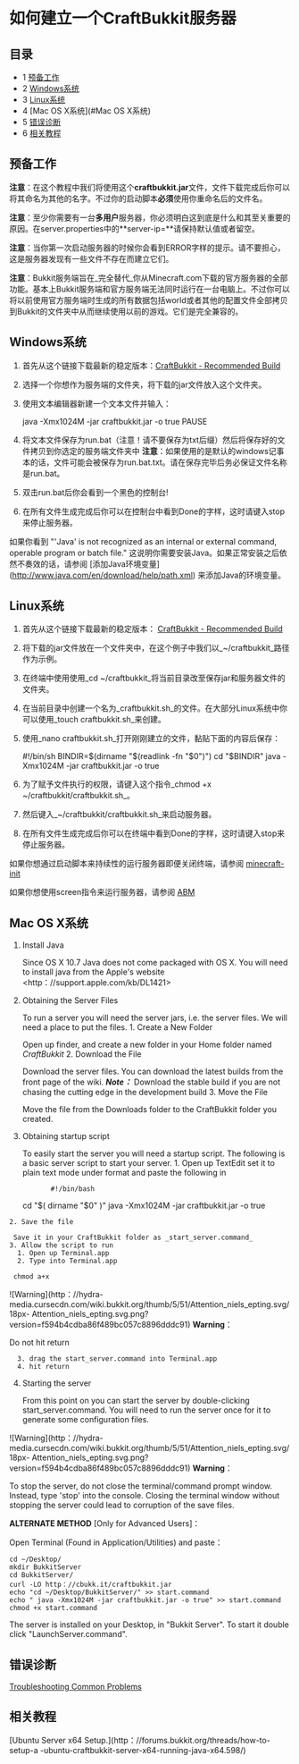 # 如何建立一个CraftBukkit服务器

## 目录

  * 1 [预备工作](#预备工作)
  * 2 [Windows系统](#Windows系统)
  * 3 [Linux系统](#Linux系统)
  * 4 [Mac OS X系统](#Mac OS X系统)
  * 5 [错误诊断](#错误诊断)
  * 6 [相关教程](#相关教程)

## 预备工作

**注意**：在这个教程中我们将使用这个**craftbukkit.jar**文件，文件下载完成后你可以将其命名为其他的名字。不过你的启动脚本**必须**使用你重命名后的文件名。

**注意**：至少你需要有一台**多用户**服务器，你必须明白这到底是什么和其至关重要的原因。在server.properties中的**server-ip=**请保持默认值或者留空。

**注意**：当你第一次启动服务器的时候你会看到ERROR字样的提示。请不要担心，这是服务器发现有一些文件不存在而建立它们。

**注意**：Bukkit服务端旨在_完全替代_你从Minecraft.com下载的官方服务器的全部功能。基本上Bukkit服务端和官方服务端无法同时运行在一台电脑上。不过你可以将以前使用官方服务端时生成的所有数据包括world或者其他的配置文件全部拷贝到Bukkit的文件夹中从而继续使用以前的游戏。它们是完全兼容的。

##  Windows系统

   1. 首先从这个链接下载最新的稳定版本：[CraftBukkit - Recommended Build](http://dl.bukkit.org/latest-rb/craftbukkit.jar)
   2. 选择一个你想作为服务端的文件夹，将下载的jar文件放入这个文件夹。
   3. 使用文本编辑器新建一个文本文件并输入：


    	java -Xmx1024M -jar craftbukkit.jar -o true
    	PAUSE


   4. 将文本文件保存为run.bat（注意！请不要保存为txt后缀）然后将保存好的文件拷贝到你选定的服务端文件夹中 **注意**：如果使用的是默认的windows记事本的话，文件可能会被保存为run.bat.txt。请在保存完毕后务必保证文件名称是run.bat。
   5. 双击run.bat后你会看到一个黑色的控制台!
   6. 在所有文件生成完成后你可以在控制台中看到Done的字样，这时请键入stop来停止服务器。

   如果你看到 "'Java' is not recognized as an internal or external command, operable program or batch file." 这说明你需要安装Java。如果正常安装之后依然不奏效的话，请参阅 [添加Java环境变量] (http://www.java.com/en/download/help/path.xml) 来添加Java的环境变量。

##  Linux系统

   1. 首先从这个链接下载最新的稳定版本： [CraftBukkit - Recommended Build](http://dl.bukkit.org/latest-rb/craftbukkit.jar)
   2. 将下载的jar文件放在一个文件夹中，在这个例子中我们以_~/craftbukkit_路径作为示例。
   3. 在终端中使用使用_cd ~/craftbukkit_将当前目录改至保存jar和服务器文件的文件夹。
   4. 在当前目录中创建一个名为_craftbukkit.sh_的文件。在大部分Linux系统中你可以使用_touch craftbukkit.sh_来创建。
   5. 使用_nano craftbukkit.sh_打开刚刚建立的文件，黏贴下面的内容后保存：

		#!/bin/sh
		BINDIR=$(dirname "$(readlink -fn "$0")")
		cd "$BINDIR"
		java -Xmx1024M -jar craftbukkit.jar -o true


   6. 为了赋予文件执行的权限，请键入这个指令_chmod +x ~/craftbukkit/craftbukkit.sh_。

   7. 然后键入_~/craftbukkit/craftbukkit.sh_来启动服务器。

   8. 在所有文件生成完成后你可以在终端中看到Done的字样，这时请键入stop来停止服务器。

   如果你想通过启动脚本来持续性的运行服务器即便关闭终端，请参阅 [minecraft-init](https://github.com/Ahtenus/minecraft-init)

   如果你想使用screen指令来运行服务器，请参阅 [ABM](http://dev.bukkit.org/server-mods/ascii-bukkit-menu/)

##  Mac OS X系统

  1. Install Java

     Since OS X 10.7 Java does not come packaged with OS X. You will need to install java from the Apple's website <http：//support.apple.com/kb/DL1421>
  2. Obtaining the Server Files

     To run a server you will need the server jars, i.e. the server files. We will need a place to put the files.
    1. Create a New Folder

     Open up finder, and create a new folder in your Home folder named _CraftBukkit_
    2. Download the File

     Download the server files. You can download the latest builds from the front page of the wiki.
     _**Note：**_ Download the stable build if you are not chasing the cutting edge in the development build
    3. Move the File

     Move the file from the Downloads folder to the CraftBukkit folder you created.
  3. Obtaining startup script

     To easily start the server you will need a startup script. The following is a basic server script to start your server.
    1. Open up TextEdit set it to plain text mode under format and paste the following in

                #!/bin/bash
        cd "$( dirname "$0" )"
        java -Xmx1024M -jar craftbukkit.jar -o true

    2. Save the file

     Save it in your CraftBukkit folder as _start_server.command_
    3. Allow the script to run
      1. Open up Terminal.app
      2. Type into Terminal.app

     chmod a+x


![Warning](http：//hydra-
media.cursecdn.com/wiki.bukkit.org/thumb/5/51/Attention_niels_epting.svg/18px-
Attention_niels_epting.svg.png?version=f594b4cdba86f489bc057c8896dddc91)
**Warning**：

Do not hit return

      3. drag the start_server.command into Terminal.app
      4. hit return
  4. Starting the server

     From this point on you can start the server by double-clicking start_server.command.
     You will need to run the server once for it to generate some configuration files.


![Warning](http：//hydra-
media.cursecdn.com/wiki.bukkit.org/thumb/5/51/Attention_niels_epting.svg/18px-
Attention_niels_epting.svg.png?version=f594b4cdba86f489bc057c8896dddc91)
**Warning**：

To stop the server, do not close the terminal/command prompt window. Instead,
type 'stop' into the console. Closing the terminal window without stopping the
server could lead to corruption of the save files.


**ALTERNATE METHOD** [Only for Advanced Users]：

Open Terminal (Found in Application/Utilities) and paste：



    cd ~/Desktop/
    mkdir BukkitServer
    cd BukkitServer/
    curl -LO http：//cbukk.it/craftbukkit.jar
    echo "cd ~/Desktop/BukkitServer/" >> start.command
    echo " java -Xmx1024M -jar craftbukkit.jar -o true" >> start.command
    chmod +x start.command


The server is installed on your Desktop, in "Bukkit Server". To start it
double click "LaunchServer.command".

## 错误诊断

[Troubleshooting Common Problems](/Troubleshooting_Common_Problems)

## 相关教程

[Ubuntu Server x64 Setup.](http：//forums.bukkit.org/threads/how-to-setup-a
-ubuntu-craftbukkit-server-x64-running-java-x64.598/)
